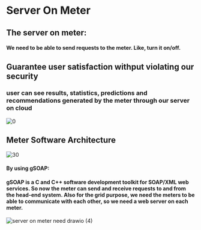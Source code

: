 # Server On Meter

## The server on meter:
#### We need to be able to send requests to the meter. Like, turn it on/off.

## Guarantee user satisfaction withput violating our security
### user can see results, statistics, predictions and recommendations generated by the meter through our server on cloud

![0](https://user-images.githubusercontent.com/51336081/166917080-b90c7741-98e1-4a14-83a0-6650ab0948bd.png)

## Meter Software Architecture
![30](https://user-images.githubusercontent.com/51336081/166917056-fa9b05ed-38a8-45b8-a2d8-844dc6fb1423.png)


#### By using gSOAP:
#### gSOAP is a C and C++ software development toolkit for SOAP/XML web services. So now the meter can send and receive requests to and from the head-end system. Also for the grid purpose, we need the meters to be able to communicate with each other, so we need a web server on each meter. 
![server on meter need drawio (4)](https://user-images.githubusercontent.com/51336081/166916352-fd125232-7e62-4096-87d5-b89f728fe1b4.png)

